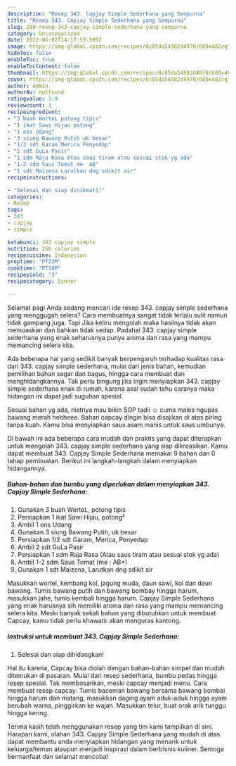 ```yaml
---
description: "Resep 343. Capjay Simple Sederhana yang Sempurna"
title: "Resep 343. Capjay Simple Sederhana yang Sempurna"
slug: 280-resep-343-capjay-simple-sederhana-yang-sempurna
category: Uncategorized
date: 2022-06-02T14:17:59.599Z
image: https://img-global.cpcdn.com/recipes/6c05da54982d4970/680x482cq70/343-capjay-simple-sederhana-foto-resep-utama.jpg
hideToc: false
enableToc: true
enableTocContent: false
thumbnail: https://img-global.cpcdn.com/recipes/6c05da54982d4970/680x482cq70/343-capjay-simple-sederhana-foto-resep-utama.jpg
cover: https://img-global.cpcdn.com/recipes/6c05da54982d4970/680x482cq70/343-capjay-simple-sederhana-foto-resep-utama.jpg
author: Admin
authorAv: notfound
ratingvalue: 3.9
reviewcount: 3
recipeingredient:
- "3 buah WorteL potong tipis"
- "1 ikat Sawi Hijau potong"
- "1 ons Udang"
- "3 siung Bawang Putih uk besar"
- "1/2 sdt Garam Merica Penyedap"
- "2 sdt GuLa Pasir"
- "1 sdm Raja Rasa Atau saus tiram atau sesuai stok yg ada"
- "1-2 sdm Saus Tomat me  AB"
- "1 sdt Maizena Larutkan dng sdikit air"
recipeinstructions:

- "Selesai dan siap dinikmati!"
categories:
- Resep
tags:
- 343
- capjay
- simple

katakunci: 343 capjay simple 
nutrition: 266 calories
recipecuisine: Indonesian
preptime: "PT23M"
cooktime: "PT38M"
recipeyield: "3"
recipecategory: Dinner

---
```



Selamat pagi Anda sedang mencari ide resep 343. capjay simple sederhana yang menggugah selera? Cara membuatnya sangat tidak terlalu sulit namun tidak gampang juga. Tapi Jika keliru mengolah maka hasilnya tidak akan memuaskan dan bahkan tidak sedap. Padahal 343. capjay simple sederhana yang enak seharusnya punya aroma dan rasa yang mampu memancing selera kita.


Ada beberapa hal yang sedikit banyak berpengaruh terhadap kualitas rasa dari 343. capjay simple sederhana, mulai dari jenis bahan, kemudian pemilihan bahan segar dan bagus, hingga cara membuat dan menghidangkannya. Tak perlu bingung jika ingin menyiapkan 343. capjay simple sederhana enak di rumah, karena asal sudah tahu caranya maka hidangan ini dapat jadi suguhan spesial.

Sesuai bahan yg ada, niatnya mau bikin SOP tadii ☺️ cuma males ngupas bawang merah hehheee. Bahan capcay dingin bisa disajikan di atas piring tanpa kuah. Kamu bisa menyiapkan saus asam manis untuk saus umbunya.


Di bawah ini ada beberapa cara mudah dan praktis yang dapat diterapkan untuk mengolah 343. capjay simple sederhana yang siap dikreasikan. Kamu dapat membuat 343. Capjay Simple Sederhana memakai 9 bahan dan 0 tahap pembuatan. Berikut ini langkah-langkah dalam menyiapkan hidangannya.

<!--inarticleads1-->

##### Bahan-bahan dan bumbu yang diperlukan dalam menyiapkan 343. Capjay Simple Sederhana:

1. Gunakan 3 buah WorteL, potong tipis
1. Persiapkan 1 ikat Sawi Hijau, potong²
1. Ambil 1 ons Udang
1. Gunakan 3 siung Bawang Putih, uk besar
1. Persiapkan 1/2 sdt Garam, Merica, Penyedap
1. Ambil 2 sdt GuLa Pasir
1. Persiapkan 1 sdm Raja Rasa (Atau saus tiram atau sesuai stok yg ada)
1. Ambil 1-2 sdm Saus Tomat (me : AB*)
1. Gunakan 1 sdt Maizena, Larutkan dng sdikit air


Masukkan wortel, kembang kol, jagung muda, daun sawi, kol dan daun bawang. Tumis bawang putih dan bawang bombay hingga harum, masukkan jahe, tumis kembali hingga harum. Capjay Simple Sederhana yang enak harusnya sih memiliki aroma dan rasa yang mampu memancing selera kita. Meski banyak sekali bahan yang dibutuhkan untuk membuat Capcay, kamu tidak perlu khawatir akan menguras kantong. 

<!--inarticleads2-->

##### Instruksi untuk membuat 343. Capjay Simple Sederhana:


1. Selesai dan siap dihidangkan!

Hal itu karena, Capcay bisa diolah dengan bahan-bahan simpel dan mudah ditemukan di pasaran. Mulai dari resep sederhana, bumbu pedas hingga resep spesial. Tak membosankan, meski capcay menjadi menu. Cara membuat resep capcay: Tumis baceman bawang bersama bawang bombai hingga harum dan matang, masukkan daging ayam aduk-aduk hingga ayam berubah warna, pinggirkan ke wajan. Masukkan telur, buat orak arik tunggu hingga kering. 

Terima kasih telah menggunakan resep yang tim kami tampilkan di sini. Harapan kami, olahan 343. Capjay Simple Sederhana yang mudah di atas dapat membantu anda menyiapkan hidangan yang menarik untuk keluarga/teman ataupun menjadi inspirasi dalam berbisnis kuliner. Semoga bermanfaat dan selamat mencoba!
